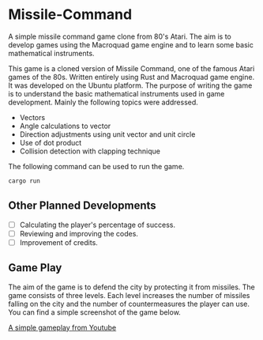 # Missile-Command

A simple missile command game clone from 80's Atari. The aim is to develop games using the Macroquad game engine and to learn some basic mathematical instruments.

This game is a cloned version of Missile Command, one of the famous Atari games of the 80s. Written entirely using Rust and Macroquad game engine. It was developed on the Ubuntu platform. The purpose of writing the game is to understand the basic mathematical instruments used in game development. Mainly the following topics were addressed.

- Vectors
- Angle calculations to vector
- Direction adjustments using unit vector and unit circle
- Use of dot product
- Collision detection with clapping technique

The following command can be used to run the game.

```bash
cargo run
```
## Other Planned Developments

- [ ] Calculating the player's percentage of success.
- [ ] Reviewing and improving the codes.
- [ ] Improvement of credits.

## Game Play
The aim of the game is to defend the city by protecting it from missiles. The game consists of three levels. Each level increases the number of missiles falling on the city and the number of countermeasures the player can use. You can find a simple screenshot of the game below.

[A simple gameplay from Youtube](https://youtu.be/5AkrQbv9G80)
